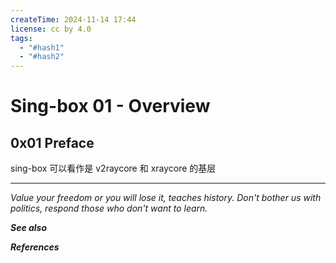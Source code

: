 ```yaml
---
createTime: 2024-11-14 17:44
license: cc by 4.0
tags:
  - "#hash1"
  - "#hash2"
---
```


# Sing-box 01 - Overview

## 0x01 Preface

sing-box 可以看作是 v2raycore 和 xraycore 的基层

---
*Value your freedom or you will lose it, teaches history. Don't bother us with politics, respond those who don't want to learn.*

***See also***



***References***


